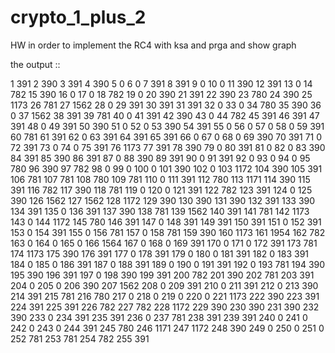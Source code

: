 # crypto_1_plus_2
HW in order to implement the RC4 with ksa and prga and show graph

the output ::

1  391
2  390
3  391
4  390
5  0
6  0
7  391
8  391
9  0
10  0
11  390
12  391
13  0
14  782
15  390
16  0
17  0
18  782
19  0
20  390
21  391
22  390
23  780
24  390
25  1173
26  781
27  1562
28  0
29  391
30  391
31  391
32  0
33  0
34  780
35  390
36  0
37  1562
38  391
39  781
40  0
41  391
42  390
43  0
44  782
45  391
46  391
47  391
48  0
49  391
50  390
51  0
52  0
53  390
54  391
55  0
56  0
57  0
58  0
59  391
60  781
61  391
62  0
63  391
64  391
65  391
66  0
67  0
68  0
69  390
70  391
71  0
72  391
73  0
74  0
75  391
76  1173
77  391
78  390
79  0
80  391
81  0
82  0
83  390
84  391
85  390
86  391
87  0
88  390
89  391
90  0
91  391
92  0
93  0
94  0
95  780
96  390
97  782
98  0
99  0
100  0
101  390
102  0
103  1172
104  390
105  391
106  781
107  781
108  780
109  781
110  0
111  391
112  780
113  1171
114  390
115  391
116  782
117  390
118  781
119  0
120  0
121  391
122  782
123  391
124  0
125  390
126  1562
127  1562
128  1172
129  390
130  390
131  390
132  391
133  390
134  391
135  0
136  391
137  390
138  781
139  1562
140  391
141  781
142  1173
143  0
144  1172
145  780
146  391
147  0
148  391
149  391
150  391
151  0
152  391
153  0
154  391
155  0
156  781
157  0
158  781
159  390
160  1173
161  1954
162  782
163  0
164  0
165  0
166  1564
167  0
168  0
169  391
170  0
171  0
172  391
173  781
174  1173
175  390
176  391
177  0
178  391
179  0
180  0
181  391
182  0
183  391
184  0
185  0
186  391
187  0
188  391
189  0
190  0
191  391
192  0
193  781
194  390
195  390
196  391
197  0
198  390
199  391
200  782
201  390
202  781
203  391
204  0
205  0
206  390
207  1562
208  0
209  391
210  0
211  391
212  0
213  390
214  391
215  781
216  780
217  0
218  0
219  0
220  0
221  1173
222  390
223  391
224  391
225  391
226  782
227  782
228  1172
229  390
230  390
231  390
232  390
233  0
234  391
235  391
236  0
237  781
238  391
239  391
240  0
241  0
242  0
243  0
244  391
245  780
246  1171
247  1172
248  390
249  0
250  0
251  0
252  781
253  781
254  782
255  391
